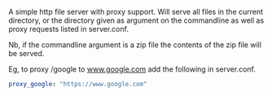 A simple http file server with proxy support.
Will serve all files in the current directory, or the directory given as argument on the commandline as well as proxy requests listed in server.conf.

Nb, if the commandline argument is a zip file the contents of the zip file will be served.

Eg, to proxy /google to www.google.com add the following in server.conf.

```yaml
proxy_google: "https://www.google.com"
```
